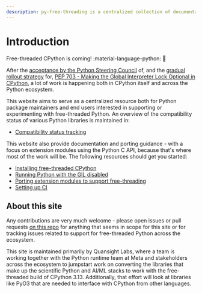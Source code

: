 ```yaml
---
description: py-free-threading is a centralized collection of documentation and trackers around compatibility with free-threaded CPython for the Python open source ecosystem
---
```


# Introduction

Free-threaded CPython is coming! :material-language-python: :thread:

After the [acceptance by the Python Steering Council](https://discuss.python.org/t/a-steering-council-notice-about-pep-703-making-the-global-interpreter-lock-optional-in-cpython/30474)
of, and the [gradual rollout strategy](https://discuss.python.org/t/pep-703-making-the-global-interpreter-lock-optional-in-cpython-acceptance/37075) for,
[PEP 703 - Making the Global Interpreter Lock Optional in CPython](https://peps.python.org/pep-0703/),
a lot of work is happening both in CPython itself and across the Python ecosystem.

This website aims to serve as a centralized resource both for Python package
maintainers and end users interested in supporting or experimenting with
free-threaded Python. An overview of the compatibility status of various Python
libraries is maintained in:

- [Compatibility status tracking](tracking.md)

This website also provide documentation and porting guidance - with a focus on
extension modules using the Python C API, because that's where most of the work
will be. The following resources should get you started:

- [Installing free-threaded CPython](installing_cpython.md)
- [Running Python with the GIL disabled](running-gil-disabled.md)
- [Porting extension modules to support free-threading](porting.md)
- [Setting up CI](ci.md)



## About this site

Any contributions are very much welcome - please open issues or pull requests
[on this repo](https://github.com/Quansight-Labs/free-threaded-compatibility)
for anything that seems in scope for this site or for tracking issues related
to support for free-threaded Python across the ecosystem.

This site is maintained primarily by Quansight Labs, where a team is working
together with the Python runtime team at Meta and stakeholders across the
ecosystem to jumpstart work on converting the libraries that make up the
scientific Python and AI/ML stacks to work with the free-threaded build of
CPython 3.13. Additionally, that effort will look at libraries like PyO3 that
are needed to interface with CPython from other languages.
